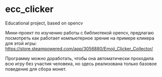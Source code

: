 # ecc_clicker
Educational project, based on opencv

Мини-проект по изучению работы с библиотекой opencv, предлагаю посмотреть как работает компьютерное зрение на примере кликера для этой игры: https://store.steampowered.com/app/3056880/Emoji_Clicker_Collector/

Программу можно доработать, чтобы она автоматически проходила всю игру без участия человека, но здесь реализована только базовое поведение для сбора монет.

